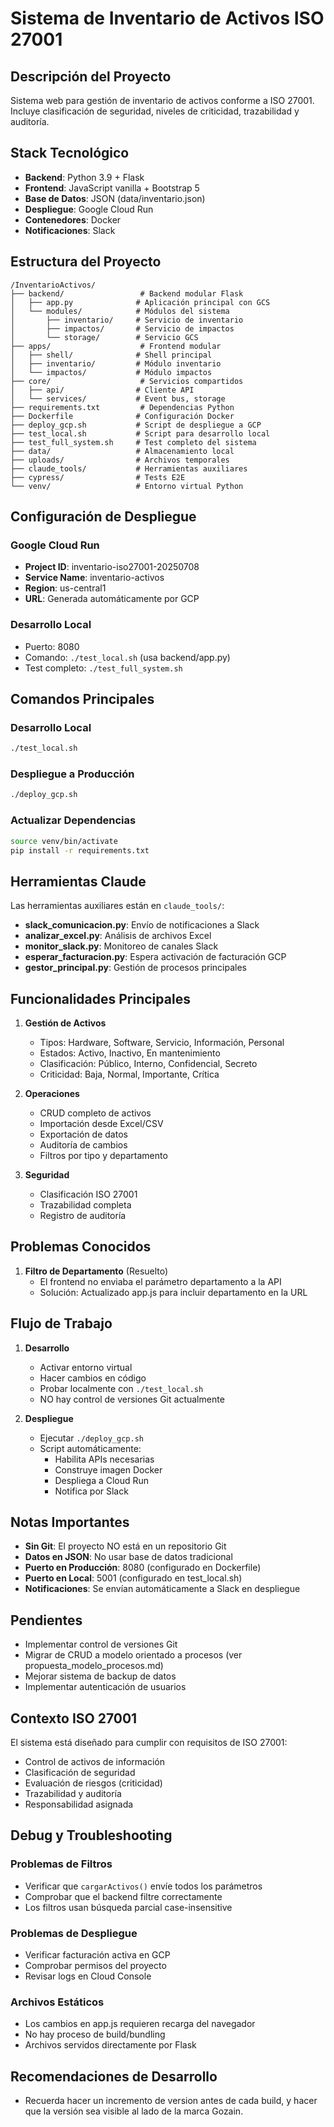 # Sistema de Inventario de Activos ISO 27001

## Descripción del Proyecto

Sistema web para gestión de inventario de activos conforme a ISO 27001. Incluye clasificación de seguridad, niveles de criticidad, trazabilidad y auditoría.

## Stack Tecnológico

- **Backend**: Python 3.9 + Flask
- **Frontend**: JavaScript vanilla + Bootstrap 5
- **Base de Datos**: JSON (data/inventario.json)
- **Despliegue**: Google Cloud Run
- **Contenedores**: Docker
- **Notificaciones**: Slack

## Estructura del Proyecto

```
/InventarioActivos/
├── backend/                 # Backend modular Flask
│   ├── app.py              # Aplicación principal con GCS
│   └── modules/            # Módulos del sistema
│       ├── inventario/     # Servicio de inventario
│       ├── impactos/       # Servicio de impactos
│       └── storage/        # Servicio GCS
├── apps/                    # Frontend modular
│   ├── shell/              # Shell principal
│   ├── inventario/         # Módulo inventario
│   └── impactos/           # Módulo impactos
├── core/                    # Servicios compartidos
│   ├── api/                # Cliente API
│   └── services/           # Event bus, storage
├── requirements.txt         # Dependencias Python
├── Dockerfile              # Configuración Docker
├── deploy_gcp.sh           # Script de despliegue a GCP
├── test_local.sh           # Script para desarrollo local
├── test_full_system.sh     # Test completo del sistema
├── data/                   # Almacenamiento local
├── uploads/                # Archivos temporales
├── claude_tools/           # Herramientas auxiliares
├── cypress/                # Tests E2E
└── venv/                   # Entorno virtual Python
```

## Configuración de Despliegue

### Google Cloud Run
- **Project ID**: inventario-iso27001-20250708
- **Service Name**: inventario-activos
- **Region**: us-central1
- **URL**: Generada automáticamente por GCP

### Desarrollo Local
- Puerto: 8080
- Comando: `./test_local.sh` (usa backend/app.py)
- Test completo: `./test_full_system.sh`

## Comandos Principales

### Desarrollo Local
```bash
./test_local.sh
```

### Despliegue a Producción
```bash
./deploy_gcp.sh
```

### Actualizar Dependencias
```bash
source venv/bin/activate
pip install -r requirements.txt
```

## Herramientas Claude

Las herramientas auxiliares están en `claude_tools/`:

- **slack_comunicacion.py**: Envío de notificaciones a Slack
- **analizar_excel.py**: Análisis de archivos Excel
- **monitor_slack.py**: Monitoreo de canales Slack
- **esperar_facturacion.py**: Espera activación de facturación GCP
- **gestor_principal.py**: Gestión de procesos principales

## Funcionalidades Principales

1. **Gestión de Activos**
   - Tipos: Hardware, Software, Servicio, Información, Personal
   - Estados: Activo, Inactivo, En mantenimiento
   - Clasificación: Público, Interno, Confidencial, Secreto
   - Criticidad: Baja, Normal, Importante, Crítica

2. **Operaciones**
   - CRUD completo de activos
   - Importación desde Excel/CSV
   - Exportación de datos
   - Auditoría de cambios
   - Filtros por tipo y departamento

3. **Seguridad**
   - Clasificación ISO 27001
   - Trazabilidad completa
   - Registro de auditoría

## Problemas Conocidos

1. **Filtro de Departamento** (Resuelto)
   - El frontend no enviaba el parámetro departamento a la API
   - Solución: Actualizado app.js para incluir departamento en la URL

## Flujo de Trabajo

1. **Desarrollo**
   - Activar entorno virtual
   - Hacer cambios en código
   - Probar localmente con `./test_local.sh`
   - NO hay control de versiones Git actualmente

2. **Despliegue**
   - Ejecutar `./deploy_gcp.sh`
   - Script automáticamente:
     - Habilita APIs necesarias
     - Construye imagen Docker
     - Despliega a Cloud Run
     - Notifica por Slack

## Notas Importantes

- **Sin Git**: El proyecto NO está en un repositorio Git
- **Datos en JSON**: No usar base de datos tradicional
- **Puerto en Producción**: 8080 (configurado en Dockerfile)
- **Puerto en Local**: 5001 (configurado en test_local.sh)
- **Notificaciones**: Se envían automáticamente a Slack en despliegue

## Pendientes

- Implementar control de versiones Git
- Migrar de CRUD a modelo orientado a procesos (ver propuesta_modelo_procesos.md)
- Mejorar sistema de backup de datos
- Implementar autenticación de usuarios

## Contexto ISO 27001

El sistema está diseñado para cumplir con requisitos de ISO 27001:
- Control de activos de información
- Clasificación de seguridad
- Evaluación de riesgos (criticidad)
- Trazabilidad y auditoría
- Responsabilidad asignada

## Debug y Troubleshooting

### Problemas de Filtros
- Verificar que `cargarActivos()` envíe todos los parámetros
- Comprobar que el backend filtre correctamente
- Los filtros usan búsqueda parcial case-insensitive

### Problemas de Despliegue
- Verificar facturación activa en GCP
- Comprobar permisos del proyecto
- Revisar logs en Cloud Console

### Archivos Estáticos
- Los cambios en app.js requieren recarga del navegador
- No hay proceso de build/bundling
- Archivos servidos directamente por Flask

## Recomendaciones de Desarrollo

- Recuerda hacer un incremento de version antes de cada build, y hacer que la versión sea visible al lado de la marca Gozain.